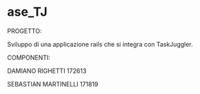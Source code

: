 # ase_TJ

PROGETTO:

Sviluppo di una applicazione rails che si integra con TaskJuggler.

COMPONENTI: 

DAMIANO RIGHETTI           172613

SEBASTIAN MARTINELLI       171819
